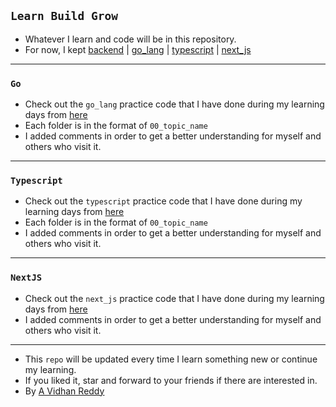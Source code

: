 ## `Learn Build Grow`

- Whatever I learn and code will be in this repository.
- For now, I kept [backend](https://github.com/AVidhanR/LearnBuildGrow/tree/main/backend) | [go_lang](https://github.com/AVidhanR/LearnBuildGrow/tree/main/go_lang) | [typescript](https://github.com/AVidhanR/LearnBuildGrow/tree/main/typescript) | [next_js](https://github.com/AVidhanR/LearnBuildGrow/tree/main/next_js)

---

### `Go`

- Check out the `go_lang` practice code that I have done during my learning days from [here](https://github.com/AVidhanR/LearnBuildGrow/tree/main/go_lang)
- Each folder is in the format of `00_topic_name`
- I added comments in order to get a better understanding for myself and others who visit it.

---

### `Typescript`

- Check out the `typescript` practice code that I have done during my learning days from [here](https://github.com/AVidhanR/LearnBuildGrow/tree/main/typescript)
- Each folder is in the format of `00_topic_name`
- I added comments in order to get a better understanding for myself and others who visit it.

---

### `NextJS`

- Check out the `next_js` practice code that I have done during my learning days from [here](https://github.com/AVidhanR/LearnBuildGrow/tree/main/next_js)
- I added comments in order to get a better understanding for myself and others who visit it.

---

- This `repo` will be updated every time I learn something new or continue my learning.
- If you liked it, star and forward to your friends if there are interested in.
- By [A Vidhan Reddy](https://linkedin.com/in/AVidhanR)
